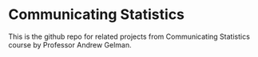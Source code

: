 # Communicating Statistics

This is the github repo for related projects from Communicating Statistics course by Professor Andrew Gelman.

